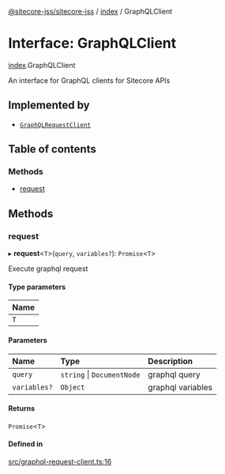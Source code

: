 [@sitecore-jss/sitecore-jss](../README.md) / [index](../modules/index.md) / GraphQLClient

# Interface: GraphQLClient

[index](../modules/index.md).GraphQLClient

An interface for GraphQL clients for Sitecore APIs

## Implemented by

- [`GraphQLRequestClient`](../classes/index.GraphQLRequestClient.md)

## Table of contents

### Methods

- [request](index.GraphQLClient.md#request)

## Methods

### request

▸ **request**<`T`\>(`query`, `variables?`): `Promise`<`T`\>

Execute graphql request

#### Type parameters

| Name |
| :--- |
| `T`  |

#### Parameters

| Name         | Type                       | Description       |
| :----------- | :------------------------- | :---------------- |
| `query`      | `string` \| `DocumentNode` | graphql query     |
| `variables?` | `Object`                   | graphql variables |

#### Returns

`Promise`<`T`\>

#### Defined in

[src/graphql-request-client.ts:16](https://github.com/Sitecore/jss/blob/19e6229c3/packages/sitecore-jss/src/graphql-request-client.ts#L16)
